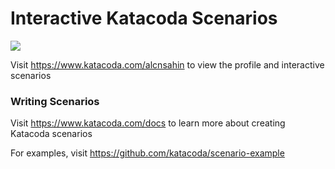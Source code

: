 # Interactive Katacoda Scenarios

[![](http://shields.katacoda.com/katacoda/alcnsahin/count.svg)](https://www.katacoda.com/alcnsahin "Get your profile on Katacoda.com")

Visit https://www.katacoda.com/alcnsahin to view the profile and interactive scenarios

### Writing Scenarios
Visit https://www.katacoda.com/docs to learn more about creating Katacoda scenarios

For examples, visit https://github.com/katacoda/scenario-example
